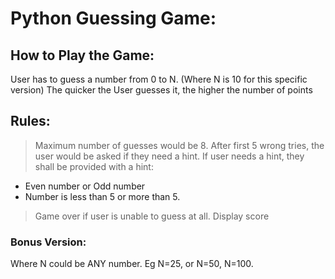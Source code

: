 # Python Guessing Game:

## How to Play the Game:
User has to guess a number from 0 to N. (Where N is 10 for this specific version) 
The quicker the User guesses it, the higher the number of points

## Rules:
> Maximum number of guesses would be 8.
> After first 5 wrong tries, the user would be asked if they need a hint. 
> If user needs a hint, they shall be provided with a hint:
   - Even number or Odd number
   - Number is less than 5 or more than 5.
> Game over if user is unable to guess at all.
> Display score 


### Bonus Version: 
Where N could be ANY number. Eg N=25, or N=50, N=100.  

